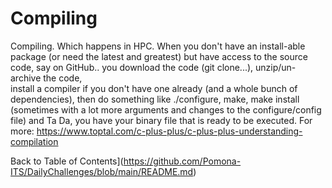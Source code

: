 # Compiling

Compiling. Which happens in HPC. When you don't have an install-able package (or need the latest and greatest) but 
have access to the source code, say on GitHub.. you download the code (git clone...), unzip/un-archive the code,  
install a compiler if you don't have one already (and a whole bunch of dependencies), then do something 
like ./configure, make, make install (sometimes with a lot more arguments and changes to the configure/config file) 
and Ta Da, you have your binary file that is ready to be executed. 
For more: https://www.toptal.com/c-plus-plus/c-plus-plus-understanding-compilation

Back to Table of Contents](https://github.com/Pomona-ITS/DailyChallenges/blob/main/README.md)

